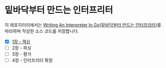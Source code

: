 # 밑바닥부터 만드는 인터프리터

이 레포지터리에서는 [Writing An Interpreter In Go](https://interpreterbook.com/)([밑바닥부터 만드는 인터프리터](https://www.aladin.co.kr/shop/wproduct.aspx?ItemId=277193668))를 따라하며 작성한 소스 코드를 저장합니다.

- [x] [1장 - 렉싱](https://github.com/blurfx/interpreter-in-go/tree/1-lexing)
- [ ] 2장 - 파싱
- [ ] 3장 - 평가
- [ ] 4장 - 인터프리터 확장
